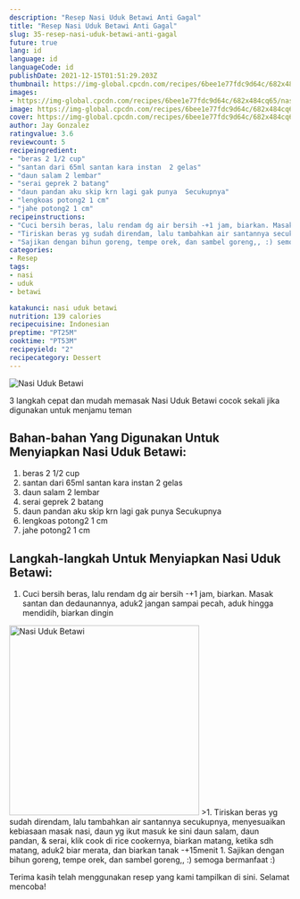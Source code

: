 ```yaml
---
description: "Resep Nasi Uduk Betawi Anti Gagal"
title: "Resep Nasi Uduk Betawi Anti Gagal"
slug: 35-resep-nasi-uduk-betawi-anti-gagal
future: true
lang: id
language: id
languageCode: id
publishDate: 2021-12-15T01:51:29.203Z 
thumbnail: https://img-global.cpcdn.com/recipes/6bee1e77fdc9d64c/682x484cq65/nasi-uduk-betawi-foto-resep-utama.webp
images:
- https://img-global.cpcdn.com/recipes/6bee1e77fdc9d64c/682x484cq65/nasi-uduk-betawi-foto-resep-utama.webp
image: https://img-global.cpcdn.com/recipes/6bee1e77fdc9d64c/682x484cq65/nasi-uduk-betawi-foto-resep-utama.webp
cover: https://img-global.cpcdn.com/recipes/6bee1e77fdc9d64c/682x484cq65/nasi-uduk-betawi-foto-resep-utama.webp
author: Jay Gonzalez
ratingvalue: 3.6
reviewcount: 5
recipeingredient:
- "beras 2 1/2 cup"
- "santan dari 65ml santan kara instan  2 gelas"
- "daun salam 2 lembar"
- "serai geprek 2 batang"
- "daun pandan aku skip krn lagi gak punya  Secukupnya"
- "lengkoas potong2 1 cm"
- "jahe potong2 1 cm"
recipeinstructions:
- "Cuci bersih beras, lalu rendam dg air bersih -+1 jam, biarkan. Masak santan dan dedaunannya, aduk2 jangan sampai pecah, aduk hingga mendidih, biarkan dingin"
- "Tiriskan beras yg sudah direndam, lalu tambahkan air santannya secukupnya, menyesuaikan kebiasaan masak nasi, daun yg ikut masuk ke sini daun salam, daun pandan, &amp; serai, klik cook di rice cookernya, biarkan matang, ketika sdh matang, aduk2 biar merata, dan biarkan tanak -+15menit"
- "Sajikan dengan bihun goreng, tempe orek, dan sambel goreng,, :) semoga bermanfaat :)"
categories:
- Resep
tags:
- nasi
- uduk
- betawi

katakunci: nasi uduk betawi 
nutrition: 139 calories
recipecuisine: Indonesian
preptime: "PT25M"
cooktime: "PT53M"
recipeyield: "2"
recipecategory: Dessert
---
```



![Nasi Uduk Betawi](https://img-global.cpcdn.com/recipes/6bee1e77fdc9d64c/682x484cq65/nasi-uduk-betawi-foto-resep-utama.webp)

3 langkah cepat dan mudah memasak  Nasi Uduk Betawi cocok sekali jika digunakan untuk menjamu teman

<!--inarticleads1-->

## Bahan-bahan Yang Digunakan Untuk Menyiapkan Nasi Uduk Betawi:

1. beras 2 1/2 cup
1. santan dari 65ml santan kara instan  2 gelas
1. daun salam 2 lembar
1. serai geprek 2 batang
1. daun pandan aku skip krn lagi gak punya  Secukupnya
1. lengkoas potong2 1 cm
1. jahe potong2 1 cm



<!--inarticleads2-->

## Langkah-langkah Untuk Menyiapkan Nasi Uduk Betawi:

1. Cuci bersih beras, lalu rendam dg air bersih -+1 jam, biarkan. Masak santan dan dedaunannya, aduk2 jangan sampai pecah, aduk hingga mendidih, biarkan dingin
<img class="lazyload" data-src="https://img-global.cpcdn.com/steps/40bf4bf33e117684/160x128cq70/nasi-uduk-betawi-langkah-memasak-1-foto.webp" alt="Nasi Uduk Betawi" width="340" height="340">
>1. Tiriskan beras yg sudah direndam, lalu tambahkan air santannya secukupnya, menyesuaikan kebiasaan masak nasi, daun yg ikut masuk ke sini daun salam, daun pandan, &amp; serai, klik cook di rice cookernya, biarkan matang, ketika sdh matang, aduk2 biar merata, dan biarkan tanak -+15menit
1. Sajikan dengan bihun goreng, tempe orek, dan sambel goreng,, :) semoga bermanfaat :)




Terima kasih telah menggunakan resep yang kami tampilkan di sini. Selamat mencoba!
